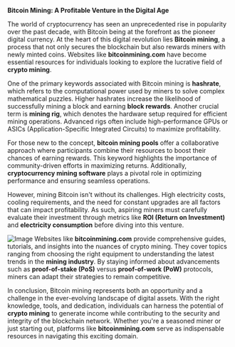 **Bitcoin Mining: A Profitable Venture in the Digital Age**

The world of cryptocurrency has seen an unprecedented rise in popularity over the past decade, with Bitcoin being at the forefront as the pioneer digital currency. At the heart of this digital revolution lies **Bitcoin mining**, a process that not only secures the blockchain but also rewards miners with newly minted coins. Websites like **bitcoinmining.com** have become essential resources for individuals looking to explore the lucrative field of **crypto mining**.

One of the primary keywords associated with Bitcoin mining is **hashrate**, which refers to the computational power used by miners to solve complex mathematical puzzles. Higher hashrates increase the likelihood of successfully mining a block and earning **block rewards**. Another crucial term is **mining rig**, which denotes the hardware setup required for efficient mining operations. Advanced rigs often include high-performance GPUs or ASICs (Application-Specific Integrated Circuits) to maximize profitability.

For those new to the concept, **bitcoin mining pools** offer a collaborative approach where participants combine their resources to boost their chances of earning rewards. This keyword highlights the importance of community-driven efforts in maximizing returns. Additionally, **cryptocurrency mining software** plays a pivotal role in optimizing performance and ensuring seamless operations.

However, mining Bitcoin isn't without its challenges. High electricity costs, cooling requirements, and the need for constant upgrades are all factors that can impact profitability. As such, aspiring miners must carefully evaluate their investment through metrics like **ROI (Return on Investment)** and **electricity consumption** before diving into this venture.


![Image](https://github.com/user-attachments/assets/31692037-0104-4703-abd1-696b6a7dd41b)
Websites like **bitcoinmining.com** provide comprehensive guides, tutorials, and insights into the nuances of crypto mining. They cover topics ranging from choosing the right equipment to understanding the latest trends in the **mining industry**. By staying informed about advancements such as **proof-of-stake (PoS)** versus **proof-of-work (PoW)** protocols, miners can adapt their strategies to remain competitive.

In conclusion, Bitcoin mining represents both an opportunity and a challenge in the ever-evolving landscape of digital assets. With the right knowledge, tools, and dedication, individuals can harness the potential of **crypto mining** to generate income while contributing to the security and integrity of the blockchain network. Whether you're a seasoned miner or just starting out, platforms like **bitcoinmining.com** serve as indispensable resources in navigating this exciting domain.